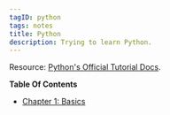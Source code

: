 ```yaml
---
tagID: python
tags: notes
title: Python
description: Trying to learn Python.
---
```


Resource: [Python's Official Tutorial Docs](https://docs.python.org/3/tutorial/index.html).

**Table Of Contents**

* [Chapter 1: Basics](1-PythonBasics)
